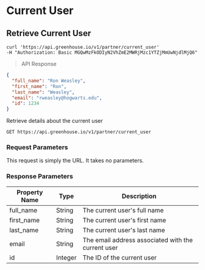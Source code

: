 # Current User

## Retrieve Current User

```shell
curl 'https://api.greenhouse.io/v1/partner/current_user'
-H "Authorization: Basic MGQwMzFkODIyN2VhZmE2MWRjMzc1YTZjMmUwNjdlMjQ6"
```
> API Response 

```json
{
  "full_name": "Ron Weasley",
  "first_name": "Ron",
  "last_name": "Weasley",
  "email": "rweasley@hogwarts.edu",
  "id": 1234
}
```

Retrieve details about the current user


`GET https://api.greenhouse.io/v1/partner/current_user`


### Request Parameters

This request is simply the URL. It takes no parameters.

### Response Parameters

Property Name | Type           | Description
------------- | -------------- | --------------
full_name     | String         | The current user's full name
first_name    | String         | The current user's first name
last_name     | String         | The current user's last name
email         | String         | The email address associated with the current user
id            | Integer        | The ID of the current user